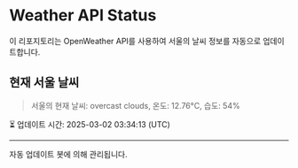 
# Weather API Status

이 리포지토리는 OpenWeather API를 사용하여 서울의 날씨 정보를 자동으로 업데이트합니다.

## 현재 서울 날씨
> 서울의 현재 날씨: overcast clouds, 온도: 12.76°C, 습도: 54%

⏳ 업데이트 시간: 2025-03-02 03:34:13 (UTC)

---
자동 업데이트 봇에 의해 관리됩니다.
